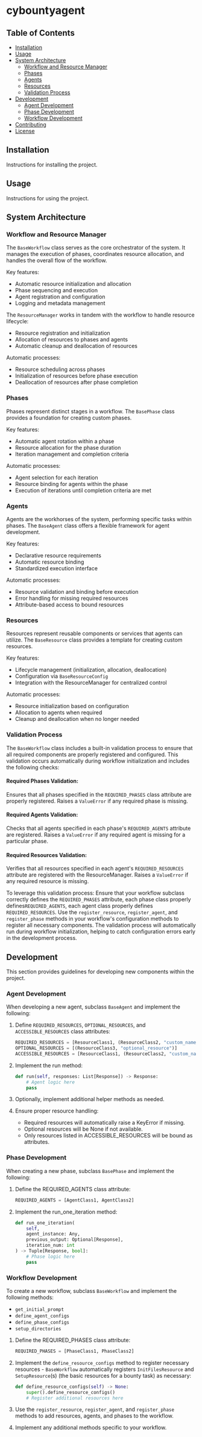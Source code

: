 # cybountyagent

## Table of Contents

- [Installation](#installation)
- [Usage](#usage)
- [System Architecture](#system-architecture)
  - [Workflow and Resource Manager](#workflow-and-resource-manager)
  - [Phases](#phases)
  - [Agents](#agents)
  - [Resources](#resources)
  - [Validation Process](#validation-process)
- [Development](#development)
  - [Agent Development](#agent-development)
  - [Phase Development](#phase-development)
  - [Workflow Development](#workflow-development)
- [Contributing](#contributing)
- [License](#license)

## Installation

Instructions for installing the project.

## Usage

Instructions for using the project.

## System Architecture

### Workflow and Resource Manager

The `BaseWorkflow` class serves as the core orchestrator of the system. It manages the execution of phases, coordinates resource allocation, and handles the overall flow of the workflow.

Key features:
- Automatic resource initialization and allocation
- Phase sequencing and execution
- Agent registration and configuration
- Logging and metadata management

The `ResourceManager` works in tandem with the workflow to handle resource lifecycle:
- Resource registration and initialization
- Allocation of resources to phases and agents
- Automatic cleanup and deallocation of resources

Automatic processes:
- Resource scheduling across phases
- Initialization of resources before phase execution
- Deallocation of resources after phase completion

### Phases

Phases represent distinct stages in a workflow. The `BasePhase` class provides a foundation for creating custom phases.

Key features:
- Automatic agent rotation within a phase
- Resource allocation for the phase duration
- Iteration management and completion criteria

Automatic processes:
- Agent selection for each iteration
- Resource binding for agents within the phase
- Execution of iterations until completion criteria are met

### Agents

Agents are the workhorses of the system, performing specific tasks within phases. The `BaseAgent` class offers a flexible framework for agent development.

Key features:
- Declarative resource requirements
- Automatic resource binding
- Standardized execution interface

Automatic processes:
- Resource validation and binding before execution
- Error handling for missing required resources
- Attribute-based access to bound resources

### Resources

Resources represent reusable components or services that agents can utilize. The `BaseResource` class provides a template for creating custom resources.

Key features:
- Lifecycle management (initialization, allocation, deallocation)
- Configuration via `BaseResourceConfig`
- Integration with the ResourceManager for centralized control

Automatic processes:
- Resource initialization based on configuration
- Allocation to agents when required
- Cleanup and deallocation when no longer needed

### Validation Process
The `BaseWorkflow` class includes a built-in validation process to ensure that all required components are properly registered and configured. This validation occurs automatically during workflow initialization and includes the following checks:

#### Required Phases Validation:

Ensures that all phases specified in the `REQUIRED_PHASES` class attribute are properly registered.
Raises a `ValueError` if any required phase is missing.
#### Required Agents Validation:
Checks that all agents specified in each phase's `REQUIRED_AGENTS` attribute are registered.
Raises a `ValueError` if any required agent is missing for a particular phase.
#### Required Resources Validation:
Verifies that all resources specified in each agent's `REQUIRED_RESOURCES` attribute are registered with the ResourceManager.
Raises a `ValueError` if any required resource is missing.

To leverage this validation process:
Ensure that your workflow subclass correctly defines the `REQUIRED_PHASES` attribute, each phase class properly defines`REQUIRED_AGENTS`, each agent class properly defines `REQUIRED_RESOURCES`.
Use the `register_resource`, `register_agent`, and `register_phase` methods in your workflow's configuration methods to register all necessary components.
The validation process will automatically run during workflow initialization, helping to catch configuration errors early in the development process.

## Development

This section provides guidelines for developing new components within the project.

### Agent Development

When developing a new agent, subclass `BaseAgent` and implement the following:

1. Define `REQUIRED_RESOURCES`, `OPTIONAL_RESOURCES`, and `ACCESSIBLE_RESOURCES` class attributes:
   ```python
   REQUIRED_RESOURCES = [ResourceClass1, (ResourceClass2, "custom_name")]
   OPTIONAL_RESOURCES = [(ResourceClass3, "optional_resource")]
   ACCESSIBLE_RESOURCES = [ResourceClass1, (ResourceClass2, "custom_name"), (ResourceClass3, "optional_resource")]
   ```
2. Implement the run method:
    ```python
    def run(self, responses: List[Response]) -> Response:
        # Agent logic here
        pass
    ```
3. Optionally, implement additional helper methods as needed.

4. Ensure proper resource handling:
    - Required resources will automatically raise a KeyError if missing.
    - Optional resources will be None if not available.
    - Only resources listed in ACCESSIBLE_RESOURCES will be bound as attributes.

### Phase Development
When creating a new phase, subclass `BasePhase` and implement the following:

1. Define the REQUIRED_AGENTS class attribute:
    ```python
    REQUIRED_AGENTS = [AgentClass1, AgentClass2]
    ```

2. Implement the run_one_iteration method:
    ```python
    def run_one_iteration(
        self,
        agent_instance: Any,
        previous_output: Optional[Response],
        iteration_num: int
    ) -> Tuple[Response, bool]:
        # Phase logic here
        pass
    ```

### Workflow Development
To create a new workflow, subclass `BaseWorkflow` and implement the following methods:
- `get_initial_prompt`
- `define_agent_configs`
- `define_phase_configs`
- `setup_directories`

1. Define the REQUIRED_PHASES class attribute:
    ```python
    REQUIRED_PHASES = [PhaseClass1, PhaseClass2]
    ```
2. Implement the `define_resource_configs` method to register necessary resources - `BaseWorkflow` automatically registers `InitFilesResource` and `SetupResource`(s) (the basic resources for a bounty task) as necessary:
    ```python
    def define_resource_configs(self) -> None:
        super().define_resource_configs()
        # Register additional resources here
    ```
3. Use the `register_resource`, `register_agent`, and `register_phase` methods to add resources, agents, and phases to the workflow.

4. Implement any additional methods specific to your workflow.